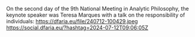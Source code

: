 On the second day of the 9th National Meeting in Analytic Philosophy, the keynote speaker was Teresa Marques with a talk on the responsibility of individuals: https://dfaria.eu/file/240712-100429.jpeg https://social.dfaria.eu/?hashtag=2024-07-12T09:06:05Z